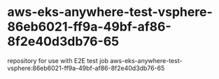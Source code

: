 # aws-eks-anywhere-test-vsphere-86eb6021-ff9a-49bf-af86-8f2e40d3db76-65
repository for use with E2E test job aws-eks-anywhere-test-vsphere:86eb6021-ff9a-49bf-af86-8f2e40d3db76-65
